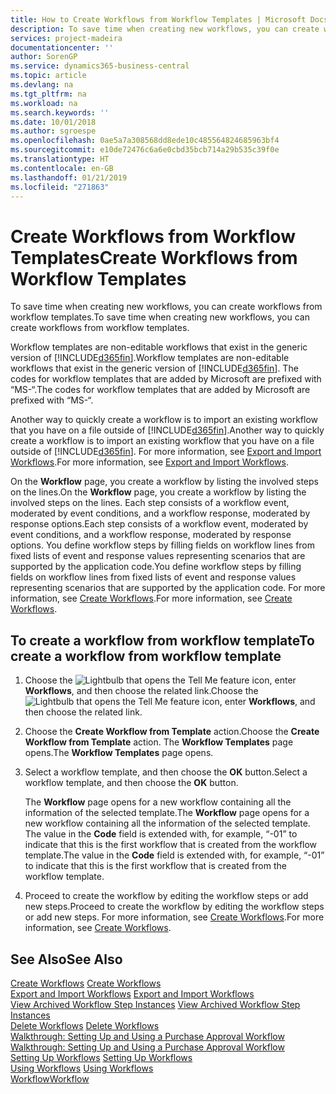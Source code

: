 ```yaml
---
title: How to Create Workflows from Workflow Templates | Microsoft Docs
description: To save time when creating new workflows, you can create workflows from workflow templates.
services: project-madeira
documentationcenter: ''
author: SorenGP
ms.service: dynamics365-business-central
ms.topic: article
ms.devlang: na
ms.tgt_pltfrm: na
ms.workload: na
ms.search.keywords: ''
ms.date: 10/01/2018
ms.author: sgroespe
ms.openlocfilehash: 0ae5a7a308568dd8ede10c485564824685963bf4
ms.sourcegitcommit: e10de72476c6a6e0cbd35bcb714a29b535c39f0e
ms.translationtype: HT
ms.contentlocale: en-GB
ms.lasthandoff: 01/21/2019
ms.locfileid: "271863"
---
```

# <a name="create-workflows-from-workflow-templates"></a><span data-ttu-id="9d347-103">Create Workflows from Workflow Templates</span><span class="sxs-lookup"><span data-stu-id="9d347-103">Create Workflows from Workflow Templates</span></span>
<span data-ttu-id="9d347-104">To save time when creating new workflows, you can create workflows from workflow templates.</span><span class="sxs-lookup"><span data-stu-id="9d347-104">To save time when creating new workflows, you can create workflows from workflow templates.</span></span>  

 <span data-ttu-id="9d347-105">Workflow templates are non-editable workflows that exist in the generic version of [!INCLUDE[d365fin](includes/d365fin_md.md)].</span><span class="sxs-lookup"><span data-stu-id="9d347-105">Workflow templates are non-editable workflows that exist in the generic version of [!INCLUDE[d365fin](includes/d365fin_md.md)].</span></span> <span data-ttu-id="9d347-106">The codes for workflow templates that are added by Microsoft are prefixed with “MS-“.</span><span class="sxs-lookup"><span data-stu-id="9d347-106">The codes for workflow templates that are added by Microsoft are prefixed with “MS-“.</span></span>  

 <span data-ttu-id="9d347-107">Another way to quickly create a workflow is to import an existing workflow that you have on a file outside of [!INCLUDE[d365fin](includes/d365fin_md.md)].</span><span class="sxs-lookup"><span data-stu-id="9d347-107">Another way to quickly create a workflow is to import an existing workflow that you have on a file outside of [!INCLUDE[d365fin](includes/d365fin_md.md)].</span></span> <span data-ttu-id="9d347-108">For more information, see [Export and Import Workflows](across-how-to-export-and-import-workflows.md).</span><span class="sxs-lookup"><span data-stu-id="9d347-108">For more information, see [Export and Import Workflows](across-how-to-export-and-import-workflows.md).</span></span>  

<span data-ttu-id="9d347-109">On the **Workflow** page, you create a workflow by listing the involved steps on the lines.</span><span class="sxs-lookup"><span data-stu-id="9d347-109">On the **Workflow** page, you create a workflow by listing the involved steps on the lines.</span></span> <span data-ttu-id="9d347-110">Each step consists of a workflow event, moderated by event conditions, and a workflow response, moderated by response options.</span><span class="sxs-lookup"><span data-stu-id="9d347-110">Each step consists of a workflow event, moderated by event conditions, and a workflow response, moderated by response options.</span></span> <span data-ttu-id="9d347-111">You define workflow steps by filling fields on workflow lines from fixed lists of event and response values representing scenarios that are supported by the application code.</span><span class="sxs-lookup"><span data-stu-id="9d347-111">You define workflow steps by filling fields on workflow lines from fixed lists of event and response values representing scenarios that are supported by the application code.</span></span> <span data-ttu-id="9d347-112">For more information, see [Create Workflows](across-how-to-create-workflows.md).</span><span class="sxs-lookup"><span data-stu-id="9d347-112">For more information, see [Create Workflows](across-how-to-create-workflows.md).</span></span>  

## <a name="to-create-a-workflow-from-workflow-template"></a><span data-ttu-id="9d347-113">To create a workflow from workflow template</span><span class="sxs-lookup"><span data-stu-id="9d347-113">To create a workflow from workflow template</span></span>  
1.  <span data-ttu-id="9d347-114">Choose the ![Lightbulb that opens the Tell Me feature](media/ui-search/search_small.png "Tell me what you want to do") icon, enter **Workflows**, and then choose the related link.</span><span class="sxs-lookup"><span data-stu-id="9d347-114">Choose the ![Lightbulb that opens the Tell Me feature](media/ui-search/search_small.png "Tell me what you want to do") icon, enter **Workflows**, and then choose the related link.</span></span>  
2.  <span data-ttu-id="9d347-115">Choose the **Create Workflow from Template** action.</span><span class="sxs-lookup"><span data-stu-id="9d347-115">Choose the **Create Workflow from Template** action.</span></span> <span data-ttu-id="9d347-116">The **Workflow Templates** page opens.</span><span class="sxs-lookup"><span data-stu-id="9d347-116">The **Workflow Templates** page opens.</span></span>  
3.  <span data-ttu-id="9d347-117">Select a workflow template, and then choose the **OK** button.</span><span class="sxs-lookup"><span data-stu-id="9d347-117">Select a workflow template, and then choose the **OK** button.</span></span>  

     <span data-ttu-id="9d347-118">The **Workflow** page opens for a new workflow containing all the information of the selected template.</span><span class="sxs-lookup"><span data-stu-id="9d347-118">The **Workflow** page opens for a new workflow containing all the information of the selected template.</span></span> <span data-ttu-id="9d347-119">The value in the **Code** field is extended with, for example, “-01” to indicate that this is the first workflow that is created from the workflow template.</span><span class="sxs-lookup"><span data-stu-id="9d347-119">The value in the **Code** field is extended with, for example, “-01” to indicate that this is the first workflow that is created from the workflow template.</span></span>  
4.  <span data-ttu-id="9d347-120">Proceed to create the workflow by editing the workflow steps or add new steps.</span><span class="sxs-lookup"><span data-stu-id="9d347-120">Proceed to create the workflow by editing the workflow steps or add new steps.</span></span> <span data-ttu-id="9d347-121">For more information, see [Create Workflows](across-how-to-create-workflows.md).</span><span class="sxs-lookup"><span data-stu-id="9d347-121">For more information, see [Create Workflows](across-how-to-create-workflows.md).</span></span>  

## <a name="see-also"></a><span data-ttu-id="9d347-122">See Also</span><span class="sxs-lookup"><span data-stu-id="9d347-122">See Also</span></span>  
 <span data-ttu-id="9d347-123">[Create Workflows](across-how-to-create-workflows.md) </span><span class="sxs-lookup"><span data-stu-id="9d347-123">[Create Workflows](across-how-to-create-workflows.md) </span></span>  
 <span data-ttu-id="9d347-124">[Export and Import Workflows](across-how-to-export-and-import-workflows.md) </span><span class="sxs-lookup"><span data-stu-id="9d347-124">[Export and Import Workflows](across-how-to-export-and-import-workflows.md) </span></span>  
 <span data-ttu-id="9d347-125">[View Archived Workflow Step Instances](across-how-to-view-archived-workflow-step-instances.md) </span><span class="sxs-lookup"><span data-stu-id="9d347-125">[View Archived Workflow Step Instances](across-how-to-view-archived-workflow-step-instances.md) </span></span>  
 <span data-ttu-id="9d347-126">[Delete Workflows](across-how-to-delete-workflows.md) </span><span class="sxs-lookup"><span data-stu-id="9d347-126">[Delete Workflows](across-how-to-delete-workflows.md) </span></span>  
 <span data-ttu-id="9d347-127">[Walkthrough: Setting Up and Using a Purchase Approval Workflow](walkthrough-setting-up-and-using-a-purchase-approval-workflow.md) </span><span class="sxs-lookup"><span data-stu-id="9d347-127">[Walkthrough: Setting Up and Using a Purchase Approval Workflow](walkthrough-setting-up-and-using-a-purchase-approval-workflow.md) </span></span>  
 <span data-ttu-id="9d347-128">[Setting Up Workflows](across-set-up-workflows.md) </span><span class="sxs-lookup"><span data-stu-id="9d347-128">[Setting Up Workflows](across-set-up-workflows.md) </span></span>  
 <span data-ttu-id="9d347-129">[Using Workflows](across-use-workflows.md) </span><span class="sxs-lookup"><span data-stu-id="9d347-129">[Using Workflows](across-use-workflows.md) </span></span>  
 [<span data-ttu-id="9d347-130">Workflow</span><span class="sxs-lookup"><span data-stu-id="9d347-130">Workflow</span></span>](across-workflow.md)   
